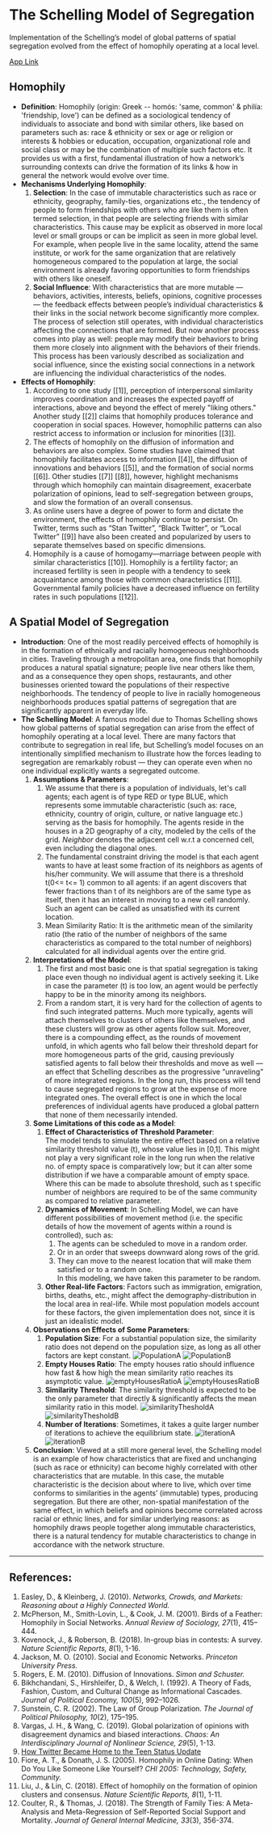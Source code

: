 # The Schelling Model of Segregation

Implementation of the Schelling’s model of global patterns of spatial segregation evolved from the effect of homophily operating at a local level.

[App Link](https://omegaconstant-the-schelling-model-of-segregation-file-wkvya9.streamlitapp.com/)

## Homophily
- **Definition**: Homophily (origin: Greek -- homós: 'same, common' & philía: 'friendship, love') can be defined as a sociological tendency of individuals to associate and bond with similar others, like based on parameters such as: race & ethnicity or sex or age or religion or interests & hobbies or education, occupation, organizational role and social class or may be the combination of multiple such factors etc. It provides us with a first, fundamental illustration of how a network’s surrounding contexts can drive the formation of its links & how in general the network would evolve over time.
- **Mechanisms Underlying Homophily**:
  1. **Selection**: In the case of immutable characteristics such as race or ethnicity, geography, family-ties, organizations etc., the tendency of people to form friendships with others who are like them is often termed selection, in that people are selecting friends with similar characteristics. This cause may be explicit as observed in more local level or small groups or can be implicit as seen in more global level. For example, when people live in the same locality, attend the same institute, or work for the same organization that are relatively homogeneous compared to the population at large, the social environment is already favoring opportunities to form friendships with others like oneself.
  2. **Social Influence**: With characteristics that are more mutable — behaviors, activities, interests, beliefs, opinions, cognitive processes — the feedback effects between people’s individual characteristics & their links in the social network become significantly more complex. The process of selection still operates, with individual characteristics affecting the connections that are formed. But now another process comes into play as well: people may modify their behaviors to bring them more closely into alignment with the behaviors of their friends. This process has been variously described as socialization and social influence, since the existing social connections in a network are influencing the individual characteristics of the nodes.
- **Effects of Homophily**:
  1. According to one study [[1]], perception of interpersonal similarity improves coordination and increases the expected payoff of interactions, above and beyond the effect of merely "liking others." Another study [[2]] claims that homophily produces tolerance and cooperation in social spaces. However, homophilic patterns can also restrict access to information or inclusion for minorities [[3]].
  2. The effects of homophily on the diffusion of information and behaviors are also complex. Some studies have claimed that homophily facilitates access to information [[4]], the diffusion of innovations and behaviors [[5]], and the formation of social norms [[6]]. Other studies [[7]] [[8]], however, highlight mechanisms through which homophily can maintain disagreement, exacerbate polarization of opinions, lead to self-segregation between groups, and slow the formation of an overall consensus.
  3. As online users have a degree of power to form and dictate the environment, the effects of homophily continue to persist. On Twitter, terms such as “Stan Twitter”, “Black Twitter”, or “Local Twitter” [[9]] have also been created and popularized by users to separate themselves based on specific dimensions.
  4. Homophily is a cause of homogamy—marriage between people with similar characteristics [[10]]. Homophily is a fertility factor; an increased fertility is seen in people with a tendency to seek acquaintance among those with common characteristics [[11]]. Governmental family policies have a decreased influence on fertility rates in such populations [[12]].

## A Spatial Model of Segregation
- **Introduction**: One of the most readily perceived effects of homophily is in the formation of ethnically and racially homogeneous neighborhoods in cities. Traveling through a metropolitan area, one finds that homophily produces a natural spatial signature; people live near others like them, and as a consequence they open shops, restaurants, and other businesses oriented toward the populations of their respective neighborhoods. The tendency of people to live in racially homogeneous neighborhoods produces spatial patterns of segregation that are significantly apparent in everyday life.
- **The Schelling Model**: A famous model due to Thomas Schelling shows how global patterns of spatial segregation can arise from the effect of homophily operating at a local level. There are many factors that contribute to segregation in real life, but Schelling’s model focuses on an intentionally simplified mechanism to illustrate how the forces leading to segregation are remarkably robust — they can operate even when no one individual explicitly wants a segregated outcome.
  1. **Assumptions & Parameters**:
      1. We assume that there is a population of individuals, let's call agents; each agent is of type RED or type BLUE, which represents some immutable characteristic (such as: race, ethnicity, country of origin, culture, or native language etc.) serving as the basis for homophily. The agents reside in the houses in a 2D geography of a city, modeled by the cells of the grid. *Neighbor* denotes the adjacent cell w.r.t a concerned cell, even including the diagonal ones.
      2. The fundamental constraint driving the model is that each agent wants to have at least some fraction of its neighbors as agents of his/her community. We will assume that there is a threshold t(0<= t<= 1) common to all agents: if an agent discovers that fewer fractions than t of its neighbors are of the same type as itself, then it has an interest in moving to a new cell randomly. Such an agent can be called as unsatisfied with its current location.
      3. Mean Similarity Ratio: It is the arithmetic mean of the similarity ratio (the ratio of the number of neighbors of the same characteristics as compared to the total number of neighbors) calculated for all individual agents over the entire grid.
  2. **Interpretations of the Model**:
      1. The first and most basic one is that spatial segregation is taking place even though no individual agent is actively seeking it. Like in case the parameter (t) is too low, an agent would be perfectly happy to be in the minority among its neighbors.
      2. From a random start, it is very hard for the collection of agents to find such integrated patterns. Much more typically, agents will attach themselves to clusters of others like themselves, and these clusters will grow as other agents follow suit. Moreover, there is a compounding effect, as the rounds of movement unfold, in which agents who fall below their threshold depart for more homogeneous parts of the grid, causing previously satisfied agents to fall below their thresholds and move as well — an effect that Schelling describes as the progressive “unraveling” of more integrated regions. In the long run, this process will tend to cause segregated regions to grow at the expense of more integrated ones. The overall effect is one in which the local preferences of individual agents have produced a global pattern that none of them necessarily intended.
  3. **Some Limitations of this code as a Model**:
      1. **Effect of Characteristics of Threshold Parameter**:<br/> The model tends to simulate the entire effect based on a relative similarity threshold value (t), whose value lies in [0,1]. This might not play a very significant role in the long run when the relative no. of empty space is comparatively low; but it can alter some distribution if we have a comparable amount of empty space. Where this can be made to absolute threshold, such as t specific number of neighbors are required to be of the same community as compared to relative parameter.
      2. **Dynamics of Movement**: In Schelling Model, we can have different possibilities of movement method (i.e. the specific details of how the movement of agents within a round is controlled), such as:
          1. The agents can be scheduled to move in a random order.
          2. Or in an order that sweeps downward along rows of the grid.
          3. They can move to the nearest location that will make them satisfied or to a random one.
         <br/>In this modeling, we have taken this parameter to be random.
      3. **Other Real-life Factors**: Factors such as immigration, emigration, births, deaths, etc., might affect the demography-distribution in the local area in real-life. While most population models account for these factors, the given implementation does not, since it is just an idealistic model.
  4. **Observations on Effects of Some Parameters**:
      1. **Population Size**: For a substantial population size, the similarity ratio does not depend on the population size, as long as all other factors are kept constant.
          ![PopulationA](https://user-images.githubusercontent.com/83154020/178934821-cb1b58fd-7166-4a27-b6d6-df63f0d7767f.png)
          ![PopulationB](https://user-images.githubusercontent.com/83154020/178935044-e2d3d52d-5ff1-4079-b708-0d28b8f24dfc.png)
      2. **Empty Houses Ratio**: The empty houses ratio should influence how fast & how high the mean similarity ratio reaches its asymptotic value.
          ![emptyHousesRatioA](https://user-images.githubusercontent.com/83154020/178935664-f0a7c0d0-ef55-4f5d-8af8-bbf74e9fa900.png)
          ![emptyHousesRatioB](https://user-images.githubusercontent.com/83154020/178936271-83e07565-11c7-421c-b04b-c7e799e73cb2.png)
      3. **Similarity Threshold**: The similarity threshold is expected to be the only parameter that directly & significantly affects the mean similarity ratio in this model.
          ![similarityThesholdA](https://user-images.githubusercontent.com/83154020/178935664-f0a7c0d0-ef55-4f5d-8af8-bbf74e9fa900.png)
          ![similarityThesholdB](https://user-images.githubusercontent.com/83154020/178945706-0f38fb9b-b38b-45cb-abba-fa0d8e01ffef.png)
      4. **Number of Iterations**: Sometimes, it takes a quite larger number of iterations to achieve the equilibrium state.
          ![iterationA](https://user-images.githubusercontent.com/83154020/178947068-a3614119-f192-4f9d-84a7-b6802726ed95.png)
          ![iterationB](https://user-images.githubusercontent.com/83154020/178948356-a58b1f2c-0d80-4cd0-b375-8b7f43139983.png)
  5. **Conclusion**: Viewed at a still more general level, the Schelling model is an example of how characteristics that are fixed and unchanging (such as race or ethnicity) can become highly correlated with other characteristics that are mutable. In this case, the mutable characteristic is the decision about where to live, which over time conforms to similarities in the agents’ (immutable) types, producing segregation. But there are other, non-spatial manifestation of the same effect, in which beliefs and opinions become correlated across racial or ethnic lines, and for similar underlying reasons: as homophily draws people together along immutable characteristics, there is a natural tendency for mutable characteristics to change in accordance with the network structure.

<hr>

## References:
1. Easley, D., & Kleinberg, J. (2010). *Networks, Crowds, and Markets: Reasoning about a Highly Connected World.*
2. McPherson, M., Smith-Lovin, L., & Cook, J. M. (2001). Birds of a Feather: Homophily in Social Networks. *Annual Review of Sociology, 27*(1), 415–444.
3. Kovenock, J., & Roberson, B. (2018). In-group bias in contests: A survey. *Nature Scientific Reports, 8*(1), 1-16.
4. Jackson, M. O. (2010). Social and Economic Networks. *Princeton University Press.*
5. Rogers, E. M. (2010). Diffusion of Innovations. *Simon and Schuster.*
6. Bikhchandani, S., Hirshleifer, D., & Welch, I. (1992). A Theory of Fads, Fashion, Custom, and Cultural Change as Informational Cascades. *Journal of Political Economy, 100*(5), 992–1026.
7. Sunstein, C. R. (2002). The Law of Group Polarization. *The Journal of Political Philosophy, 10*(2), 175–195.
8. Vargas, J. H., & Wang, C. (2019). Global polarization of opinions with disagreement dynamics and biased interactions. *Chaos: An Interdisciplinary Journal of Nonlinear Science, 29*(5), 1-13.
9. [How Twitter Became Home to the Teen Status Update](https://www.theatlantic.com/technology/archive/2018/07/how-twitter-became-home-to-the-teen-status-update/564404/)
10. Fiore, A. T., & Donath, J. S. (2005). Homophily in Online Dating: When Do You Like Someone Like Yourself? *CHI 2005: Technology, Safety, Community.*
11. Liu, J., & Lin, C. (2018). Effect of homophily on the formation of opinion clusters and consensus. *Nature Scientific Reports, 8*(1), 1-11.
12. Coulter, R., & Thomas, J. (2018). The Strength of Family Ties: A Meta-Analysis and Meta-Regression of Self-Reported Social Support and Mortality. *Journal of General Internal Medicine, 33*(3), 356-374.

